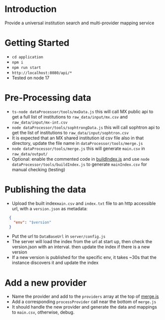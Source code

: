 # Introduction 
Provide a universal institution search and multi-provider mapping service

# Getting Started
- `cd application`
- `npm i`
- `npm run start`
- `http://localhost:8080/api/*`
- Tested on node 17

# Pre-Processing data
- `ts-node dataProcessor/tools/mxData.js` this will call MX public api to get a full list of institutions to `raw_data/input/mx.csv` and `raw_data/input/mx-int.csv`
- `node dataProcessor/tools/sophtrongData.js` this will call sophtron api to get the list of institutions to `raw_data/input/sophtron.csv`
- It is expected that an MX shared institution id csv file also in that directory, update the file name in `dataProcessor/tools/merge.js`
- `node dataProcessor/tools/merge.js` this will generate `main.csv` in `raw_data/output/` 
- Optional: enable the commented code in [buildIndex.js](application/dataProcessor/tools/buildIndex.js) and use `node dataProcessor/tools/buildIndex.js` to generate `mainIndex.csv` for manual checking (testing)

# Publishing the data
- Upload the built index`main.csv` and `index.txt` file to an http accessible url, with a `version.json` as metadata:
```json
  {
    "env": "$version"
  }
```
- Put the url to `DataBaseUrl` in `server/config.js` 
- The server will load the index from the url at start up, then check the version.json with an interval. then update the index if there is a new version
- If a new version is published for the specific env, it takes ~30s that the instance discovers it and update the index  

# Add a new provider
- Name the provider and add to the `providers` array at the top of [merge.js](application/dataProcessor/tools/merge.js)
- Add a corresponding `processProvider` call near the bottom of `merge.js`
- It should handle the new provider and generate the data and mappings to `main.csv`, otherwise, debug.
